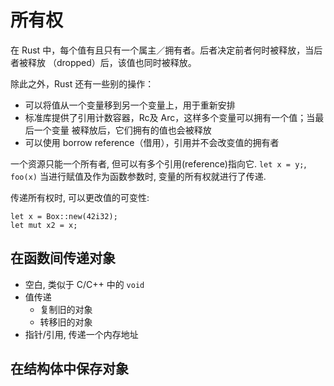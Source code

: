 # 所有权

在 Rust 中，每个值有且只有一个属主／拥有者。后者决定前者何时被释放，当后者被释放
（dropped）后，该值也同时被释放。

除此之外，Rust 还有一些别的操作：

- 可以将值从一个变量移到另一个变量上，用于重新安排
- 标准库提供了引用计数容器，Rc及 Arc，这样多个变量可以拥有一个值；当最后一个变量
  被释放后，它们拥有的值也会被释放
- 可以使用 borrow reference（借用），引用并不会改变值的拥有者

一个资源只能一个所有者, 但可以有多个引用(reference)指向它.
`let x = y;`, `foo(x)` 当进行赋值及作为函数参数时, 变量的所有权就进行了传递.

传递所有权时, 可以更改值的可变性:

```rust, no_run
let x = Box::new(42i32);
let mut x2 = x;
```

## 在函数间传递对象

- 空白, 类似于 C/C++ 中的 `void`
- 值传递
    - 复制旧的对象
    - 转移旧的对象
- 指针/引用, 传递一个内存地址

## 在结构体中保存对象